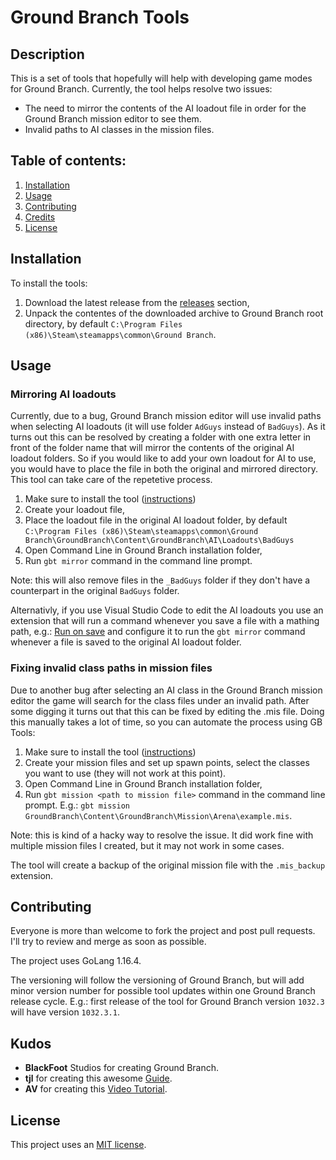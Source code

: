 # Ground Branch Tools

## Description

This is a set of tools that hopefully will help with developing game modes for
Ground Branch. Currently, the tool helps resolve two issues:

* The need to mirror the contents of the AI loadout file in order for the Ground
Branch mission editor to see them.
* Invalid paths to AI classes in the mission files.

## Table of contents:

1. [Installation](#installation)
2. [Usage](#usage)
3. [Contributing](#contributing)
4. [Credits](#credits)
5. [License](#license)

## Installation

To install the tools:

1. Download the latest release from the [releases](/releases) section,
2. Unpack the contentes of the downloaded archive to Ground Branch root 
directory, by default `C:\Program Files (x86)\Steam\steamapps\common\Ground Branch`.

## Usage

### Mirroring AI loadouts

Currently, due to a bug, Ground Branch mission editor will use invalid paths when
selecting AI loadouts (it will use folder `AdGuys` instead of `BadGuys`). As it 
turns out this can be resolved by creating a folder with one extra letter in front
of the folder name that will mirror the contents of the original AI loadout folders.
So if you would like to add your own loadout for AI to use, you would have to place
the file in both the original and mirrored directory. This tool can take care of
the repetetive process. 

1. Make sure to install the tool ([instructions](#installation))
2. Create your loadout file,
2. Place the loadout file in the original AI loadout folder, by default 
`C:\Program Files (x86)\Steam\steamapps\common\Ground Branch\GroundBranch\Content\GroundBranch\AI\Loadouts\BadGuys`
3. Open Command Line in Ground Branch installation folder,
4. Run `gbt mirror` command in the command line prompt.

Note: this will also remove files in the `_BadGuys` folder if they don't have a 
counterpart in the original `BadGuys` folder.

Alternativly, if you use Visual Studio Code to edit the AI loadouts you use an
extension that will run a command whenever you save a file with a mathing path,
e.g.: [Run on save](https://marketplace.visualstudio.com/items?itemName=emeraldwalk.RunOnSave)
and configure it to run the `gbt mirror` command whenever a file is saved to the 
original AI loadout folder. 

### Fixing invalid class paths in mission files

Due to another bug after selecting an AI class in the Ground Branch mission editor
the game will search for the class files under an invalid path. After some digging
it turns out that this can be fixed by editing the .mis file. Doing this manually
takes a lot of time, so you can automate the process using GB Tools:

1. Make sure to install the tool ([instructions](#installation))
2. Create your mission files and set up spawn points, select the classes you want
to use (they will not work at this point).
3. Open Command Line in Ground Branch installation folder,
4. Run `gbt mission <path to mission file>` command in the command line prompt. 
E.g.: `gbt mission GroundBranch\Content\GroundBranch\Mission\Arena\example.mis`.

Note: this is kind of a hacky way to resolve the issue. It did work fine with multiple
mission files I created, but it may not work in some cases. 

The tool will create a backup of the original mission file with the `.mis_backup` 
extension.

## Contributing

Everyone is more than welcome to fork the project and post pull requests. I'll try
to review and merge as soon as possible.

The project uses GoLang 1.16.4.

The versioning will follow the versioning of Ground Branch, but will add minor 
version number for possible tool updates within one Ground Branch release cycle.
E.g.: first release of the tool for Ground Branch version `1032.3` will have version
 `1032.3.1`.

## Kudos

* **BlackFoot** Studios for creating Ground Branch.
* **tjl** for creating this awesome 
[Guide](https://steamcommunity.com/sharedfiles/filedetails/?id=2461956424).
* **AV** for creating this [Video Tutorial](https://www.youtube.com/playlist?list=PLle5osICJhZJwHxGOb1iBXoyu_uk9yXMY).

## License

This project uses an [MIT license](license.md).
